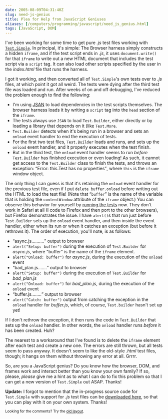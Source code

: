 ```yaml
--- 
date: 2005-08-09T04:31:40Z
slug: need-js-genius
title: Plea for Help from JavaScript Geniuses
aliases: [/computers/programming/javascript/need_js_genius.html]
tags: [JavaScript, DOM]
---
```


<p>I've been working for some time to get pure <em>.js</em> test files working with <a href="http://www.openjsan.org/doc/t/th/theory/Test/Simple/" title="Get Test.Simple on JSAN"><code>Test.Simple</code></a>. In principal, it's simple: The Browser harness simply constructs a hidden <code>iframe</code>, and if the test script ends in <em>.js</em>, it uses <code>document.write()</code> for that <code>iframe</code> to write out a new HTML document that includes the test script via a <code>script</code> tag. It can also load other scripts specified by the user in the <em>index.html</em> file that runs the harness.</p>

<p>I got it working, and then converted all of <code>Test.Simple</code>'s own tests over to <em>.js</em> files, at which point it got all weird. The tests were dying after the third test file was loaded and run. After weeks of on and off debugging, I've reduced the problem enough to find the following:</p>

<ul>
  <li>I'm using <a href="http://www.openjsan.org/doc/c/cw/cwest/JSAN/" title="JSAN on JSAN">JSAN</a> to load dependencies in the test scripts themselves. The browser harness loads it by writing a <code>script</code> tag into the <code>head</code> section of the <code>iframe</code>.</li>
  <li>The tests always use <code>JSAN</code> to load <code>Test.Builder</code>, either directly or by loading a library that depends on it (like <code>Test.More</code>.</li>
  <li><code>Test.Builder</code> detects when it's being run in a browser and sets an <code>onload</code> event handler to end the execution of tests.</li>
  <li>For the first two test files, <code>Test.Builder</code> loads and runs, and sets up the <code>onload</code> event handler, and it properly executes when the test finish.</li>
  <li>But in the third test, the <code>onload</code> event handler seems to run <em>before</em> <code>Test.Builder</code> has finished execution or even loading! As such, it cannot get access to the <code>Test.Builder</code> class to finish the tests, and throws an exception: <q>Error: this.Test has no properties</q>, where <code>this</code> is the <code>iframe</code> window object.</li>
</ul>

<p>The only thing I can guess is that it's retaining the <code>onload</code> event handler for the previous test file, even if I put <code>delete buffer.onload</code> before writing out the HTML to load the test file! (Note that <q><code>buffer</code></q> is the name of the variable that is holding the <code>contentWindow</code> attribute of the <code>iframe</code> object.) You can observe this behavior for yourself by <a href="/code/Test.Simple-0.11_1/tests/index.html" title="Run the broken test suite now!">running the tests</a> now. They don't work in Safari at all (I code to Firefox and then port to the other browsers), but Firefox demonstrates the issue. I have <code>alert()</code>s that run just before <code>Test.Builder</code> sets up the <code>onload</code> event handler, and then inside the event handler, either when its run or when it catches an exception (but before it rethrows it). The order of execution, you'll note, is as follows:</p>

<ul>
  <li><q>async.js..........</q> output to browser</li>
  <li><code>alert("Setup: buffer")</code> during the execution of <code>Test.Builder</code> for <em>async.js</em>, where "buffer" is the name of the <code>iframe</code> element.</li>
  <li><code>alert("Onload: buffer")</code> for <em>async.js</em>, during the execution of the <code>onload</code> event</li>
  <li><q>bad_plan.js.......</q> output to browser</li>
  <li><code>alert("Setup: buffer")</code> during the execution of <code>Test.Builder</code> for <em>bad_plan.js</em></li>
  <li><code>alert("Onload: buffer")</code> for <em>bad_plan.js</em>, during the execution of the <code>onload</code> event</li>
  <li><q>buffer.js........</q> output to browser</li>
  <li><code>alert("Catch: buffer")</code> output from catching the exception in the <code>onload</code> handler for <em>buffer.js</em>, which, of course, <code>Test.builder</code> hasn't set up yet!</li>
</ul>

<p>If I don't rethrow the exception, it then runs the code in <code>Test.Builder</code> that sets up the <code>onload</code> handler. In other words, the <code>onload</code> handler runs <em>before</em> it has been created. Huh?</p>

<p>The nearest to a workaround that I've found is to delete the <code>iframe</code> element after each test and create a new one. The errors are still thrown, but all tests seem to pass anyway. It doesn't seem to like the old-style <em>.html</em> test files, though; it hangs on them without throwing any error at all. Grrrr.</p>

<p>So, are you a JavaScript genius? Do you know how the browser, DOM, and frames work and interact better than you know your own family? If so, please, <em>please</em> give me a hint as to what I can do to fix this problem so that I can get a new version of <code>Test.Simple</code> out ASAP. Thanks!</p>

<p><strong>Update:</strong> I forgot to mention that the in-progress source code for <code>Test.Simple</code> with support for <em>.js</em> test files can be <a href="/code/Test.Simple-0.11_1.tar.gz" title="Download Test.Simple 0.11_1">downloaded here</a>, so that you can play with it on your own system. Thanks!</p>
<p class="past"><small>Looking for the comments? Try the <a rel="nofollow" href="//past.justatheory.com/computers/programming/javascript/need_js_genius.html">old layout</a>.</small></p>


